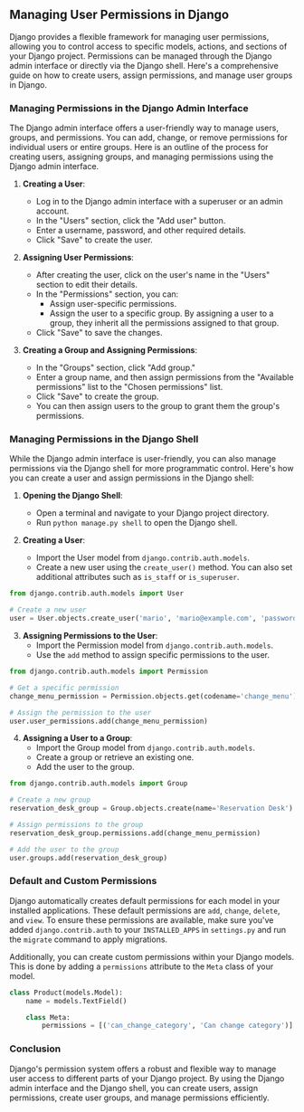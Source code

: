 ## Managing User Permissions in Django

Django provides a flexible framework for managing user permissions, allowing you to control access to specific models, actions, and sections of your Django project. Permissions can be managed through the Django admin interface or directly via the Django shell. Here's a comprehensive guide on how to create users, assign permissions, and manage user groups in Django.

### Managing Permissions in the Django Admin Interface
The Django admin interface offers a user-friendly way to manage users, groups, and permissions. You can add, change, or remove permissions for individual users or entire groups. Here is an outline of the process for creating users, assigning groups, and managing permissions using the Django admin interface.

1. **Creating a User**:
   - Log in to the Django admin interface with a superuser or an admin account.
   - In the "Users" section, click the "Add user" button.
   - Enter a username, password, and other required details.
   - Click "Save" to create the user.

2. **Assigning User Permissions**:
   - After creating the user, click on the user's name in the "Users" section to edit their details.
   - In the "Permissions" section, you can:
     - Assign user-specific permissions.
     - Assign the user to a specific group. By assigning a user to a group, they inherit all the permissions assigned to that group.
   - Click "Save" to save the changes.

3. **Creating a Group and Assigning Permissions**:
   - In the "Groups" section, click "Add group."
   - Enter a group name, and then assign permissions from the "Available permissions" list to the "Chosen permissions" list.
   - Click "Save" to create the group.
   - You can then assign users to the group to grant them the group's permissions.

### Managing Permissions in the Django Shell
While the Django admin interface is user-friendly, you can also manage permissions via the Django shell for more programmatic control. Here's how you can create a user and assign permissions in the Django shell:

1. **Opening the Django Shell**:
   - Open a terminal and navigate to your Django project directory.
   - Run `python manage.py shell` to open the Django shell.

2. **Creating a User**:
   - Import the User model from `django.contrib.auth.models`.
   - Create a new user using the `create_user()` method. You can also set additional attributes such as `is_staff` or `is_superuser`.

```python
from django.contrib.auth.models import User

# Create a new user
user = User.objects.create_user('mario', 'mario@example.com', 'password123')
```

3. **Assigning Permissions to the User**:
   - Import the Permission model from `django.contrib.auth.models`.
   - Use the `add` method to assign specific permissions to the user.

```python
from django.contrib.auth.models import Permission

# Get a specific permission
change_menu_permission = Permission.objects.get(codename='change_menu')

# Assign the permission to the user
user.user_permissions.add(change_menu_permission)
```

4. **Assigning a User to a Group**:
   - Import the Group model from `django.contrib.auth.models`.
   - Create a group or retrieve an existing one.
   - Add the user to the group.

```python
from django.contrib.auth.models import Group

# Create a new group
reservation_desk_group = Group.objects.create(name='Reservation Desk')

# Assign permissions to the group
reservation_desk_group.permissions.add(change_menu_permission)

# Add the user to the group
user.groups.add(reservation_desk_group)
```

### Default and Custom Permissions
Django automatically creates default permissions for each model in your installed applications. These default permissions are `add`, `change`, `delete`, and `view`. To ensure these permissions are available, make sure you've added `django.contrib.auth` to your `INSTALLED_APPS` in `settings.py` and run the `migrate` command to apply migrations.

Additionally, you can create custom permissions within your Django models. This is done by adding a `permissions` attribute to the `Meta` class of your model.

```python
class Product(models.Model):
    name = models.TextField()

    class Meta:
        permissions = [('can_change_category', 'Can change category')]
```

### Conclusion
Django's permission system offers a robust and flexible way to manage user access to different parts of your Django project. By using the Django admin interface and the Django shell, you can create users, assign permissions, create user groups, and manage permissions efficiently.